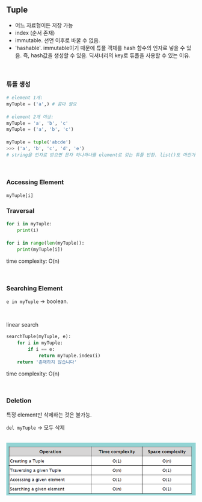 ## Tuple

- 어느 자료형이든 저장 가능
- index (순서 존재)
- immutable. 선언 이후로 바꿀 수 없음.
- 'hashable'. immutable이기 때문에 튜플 객체를 hash 함수의 인자로 넣을 수 있음. 즉, hash값을 생성할 수 있음. 딕셔너리의 key로 튜플을 사용할 수 있는 이유.

<br/>

### 튜플 생성

```python
# element 1개:
myTuple = ('a',) # 콤마 필요

# element 2개 이상:
myTuple = 'a', 'b', 'c'
myTuple = ('a', 'b', 'c')

myTuple = tuple('abcde')
>>> ('a', 'b', 'c', 'd', 'e')
# string을 인자로 받으면 문자 하나하나를 element로 갖는 튜플 반환. list()도 마찬가지.
```

<br/>

### Accessing Element

`myTuple[i]`

### Traversal

```python
for i in myTuple:
    print(i)

for i in range(len(myTuple)):
    print(myTuple[i])
```
time complexity: O(n)

<br/>

### Searching Element

`e in myTuple` -> boolean.

<br/>

linear search
```python
searchTuple(myTuple, e):
    for i in myTuple:
        if i == e:
            return myTuple.index(i)
    return '존재하지 않습니다'
```
time complexity: O(n)

<br/>

### Deletion

특정 element만 삭제하는 것은 불가능.

`del myTuple` -> 모두 삭제

<br/>

<img src = "../../Images/Tuple_2.PNG">
